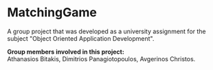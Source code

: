 # MatchingGame
A group project that was developed as a university assignment for the subject "Object Oriented Application Development".

 **Group members involved in this project:**<br>                                                                                                                          Athanasios Bitakis, Dimitrios Panagiotopoulos, Avgerinos Christos.
